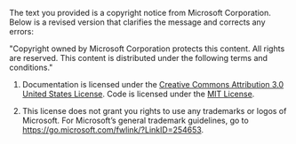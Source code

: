 The text you provided is a copyright notice from Microsoft Corporation. Below is a revised version that clarifies the message and corrects any errors:

"Copyright owned by Microsoft Corporation protects this content. All rights are reserved. This content is distributed under the following terms and conditions."

1. Documentation is licensed under the [Creative Commons Attribution 3.0 United States License][def]. Code is licensed under the [MIT License](https://opensource.org/licenses/MIT).

2. This license does not grant you rights to use any trademarks or logos of Microsoft. For Microsoft’s general trademark guidelines, go to  <https://go.microsoft.com/fwlink/?LinkID=254653>.

[def]: https://creativecommons.org/licenses/by/3.0/us/legalcode
